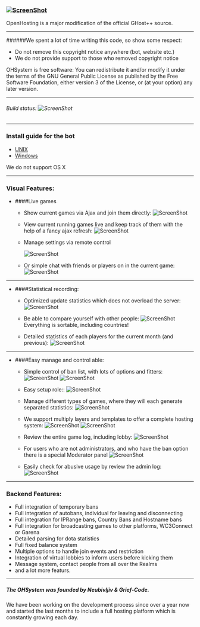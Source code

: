 ### [![ScreenShot](http://ohsystem.net/site_logo.png)](http://ohsystem.net/)

OpenHosting is a major modification of the official GHost++ source.

---

######We spent a lot of time writing this code, so show some respect:
 - Do not remove this copyright notice anywhere (bot, website etc.)
 - We do not provide support to those who removed copyright notice

OHSystem is free software: You can redistribute it and/or modify
it under the terms of the GNU General Public License as published by
the Free Software Foundation, either version 3 of the License, or
(at your option) any later version.

---
###### Build status: ![ScreenShot](https://travis-ci.org/OHSystem/ohsystem.svg?branch=master)
---
### Install guide for the bot

 - [UNIX](https://github.com/OHSystem/ohsystem/wiki/Installation---UNIX)
 - [Windows](https://github.com/OHSystem/ohsystem/wiki/Installation-WinOS)

We do not support OS X

---

### Visual Features:
- ####Live games
  - Show current games via Ajax and join them directly:
    ![ScreenShot](http://ohsystem.net/public_images/gamelist.PNG)

  - View current running games live and keep track of them with the help of a fancy ajax refresh:
    ![ScreenShot](http://ohsystem.net/public_images/live_games.PNG)

  - Manage settings via remote control

    ![ScreenShot](http://ohsystem.net/public_images/remote%20control.PNG)
    
  - Or simple chat with friends or players on in the current game:
    ![ScreenShot](http://ohsystem.net/public_images/chat.PNG)

---

- ####Statistical recording:
  - Optimized update statistics which does not overload the server:
    ![ScreenShot](http://ohsystem.net/public_images/update.PNG)

  - Be able to compare yourself with other people:
    ![ScreenShot](http://ohsystem.net/public_images/top.PNG)
    Everything is sortable, including countries!

  - Detailed statistics of each players for the current month (and previous):
    ![ScreenShot](http://ohsystem.net/public_images/profile.PNG)

---

- ####Easy manage and control able:
  - Simple control of ban list, with lots of options and fitters:
    ![ScreenShot](http://ohsystem.net/public_images/banadd.PNG)
    ![ScreenShot](http://ohsystem.net/public_images/banoptions.PNG)
  
  - Easy setup role::
    ![ScreenShot](http://ohsystem.net/public_images/roles.PNG)

  - Manage different types of games, where they will each generate separated statistics:
    ![ScreenShot](http://ohsystem.net/public_images/alias.PNG)

  - We support multiply layers and templates to offer a complete hosting system:
    ![ScreenShot](http://ohsystem.net/public_images/singlegame.PNG)
    ![ScreenShot](http://ohsystem.net/public_images/tree.PNG)

  - Review the entire game log, including lobby:
    ![ScreenShot](http://ohsystem.net/public_images/logs.PNG)

  - For users who are not administrators, and who have the ban option there is a special Moderator panel
    ![ScreenShot](http://ohsystem.net/public_images/mods.PNG)
  
  - Easily check for abusive usage by review the admin log:
    ![ScreenShot](http://ohsystem.net/public_images/adminlog.PNG)
    
---

### Backend Features:
  - Full integration of temporary bans
  - Full integration of autobans, individual for leaving and disconnecting
  - Full integration for IPRange bans, Country Bans and Hostname bans
  - Full integration for broadcasting games to other platforms, WC3Connect or Garena
  - Detailed parsing for dota statistics
  - Full fixed balance system
  - Multiple options to handle join events and restriction
  - Integration of virtual lobbies to inform users before kicking them
  - Message system, contact people from all over the Realms
  - and a lot more featurs.

----

##### The OHSystem was founded by Neubivljiv & Grief-Code.
We have been working on the development process since over a year now and started the last months to include a full hosting platform which is constantly growing each day.

